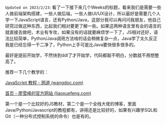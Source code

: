 `Updated on 2023/2/23`: 看了一下接下来几个Weeks的标题，看来我们是需要一些人做前端架构搭建，一些人做后端，一些人做UI/UX设计，所以最好是需要几个人学一下JavaScript语言，还有Python/Java，这部分我可以再问问我朋友，他自己研究过做这种东西，比起我们相对要更了解一些。如果这两种语言里有会的语言的就直接去做吧，术业有专攻，如果没有的话就要麻烦学一下了，JS相对还好，语法比较简单，Python/Java调用方法啥的话会稍微复杂一点，Java学了太久反正我是已经忘得一干二净了，Python上手可是比Java要快很多很多的。

最好是提前开始学，不然快到ddl了才开始学，代码都敲不明白，分数就不用想整高了。

推荐一下几个教学的：

[JavaScript 教程 - 网道 (wangdoc.com)](https://wangdoc.com/javascript/)

[首页 - 廖雪峰的官方网站 (liaoxuefeng.com)](https://www.liaoxuefeng.com/)

第一个是一个比较好的JS教材，第二个是一个全栈大佬的博客，里面Java/Python/Javascript的教程都有，讲得还是比较好的，如果有兴趣学SQL和Git（一种分布式控制系统的命令）也是有的。
